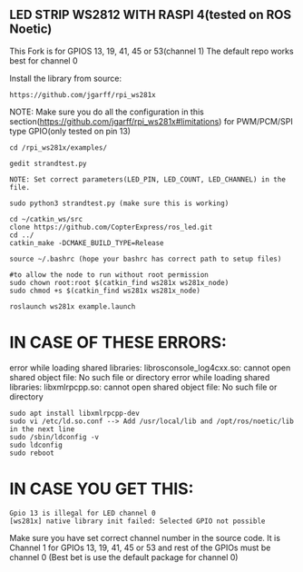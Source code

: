 ## LED STRIP WS2812 WITH RASPI 4(tested on ROS Noetic)
This Fork is for GPIOS 13, 19, 41, 45 or 53(channel 1)
The default repo works best for channel 0

Install the library from source:

```
https://github.com/jgarff/rpi_ws281x
```

NOTE: Make sure you do all the configuration in this section(https://github.com/jgarff/rpi_ws281x#limitations) for PWM/PCM/SPI type GPIO(only tested on pin 13)

```
cd /rpi_ws281x/examples/

gedit strandtest.py
```

``NOTE: Set correct parameters(LED_PIN, LED_COUNT, LED_CHANNEL) in the file.``
```
sudo python3 strandtest.py (make sure this is working)

cd ~/catkin_ws/src
clone https://github.com/CopterExpress/ros_led.git
cd ../
catkin_make -DCMAKE_BUILD_TYPE=Release

source ~/.bashrc (hope your bashrc has correct path to setup files)

#to allow the node to run without root permission
sudo chown root:root $(catkin_find ws281x ws281x_node)
sudo chmod +s $(catkin_find ws281x ws281x_node)

roslaunch ws281x example.launch
```

# IN CASE OF THESE ERRORS:

error while loading shared libraries: librosconsole_log4cxx.so: cannot open shared object file: No such file or directory
error while loading shared libraries: libxmlrpcpp.so: cannot open shared object file: No such file or directory

```
sudo apt install libxmlrpcpp-dev
sudo vi /etc/ld.so.conf --> Add /usr/local/lib and /opt/ros/noetic/lib in the next line
sudo /sbin/ldconfig -v
sudo ldconfig
sudo reboot
```
# IN CASE YOU GET THIS:
```
Gpio 13 is illegal for LED channel 0
[ws281x] native library init failed: Selected GPIO not possible
```
Make sure you have set correct channel number in the source code.
It is Channel 1 for GPIOs 13, 19, 41, 45 or 53 and rest of the GPIOs must be channel 0 (Best bet is use the default package for channel 0)


